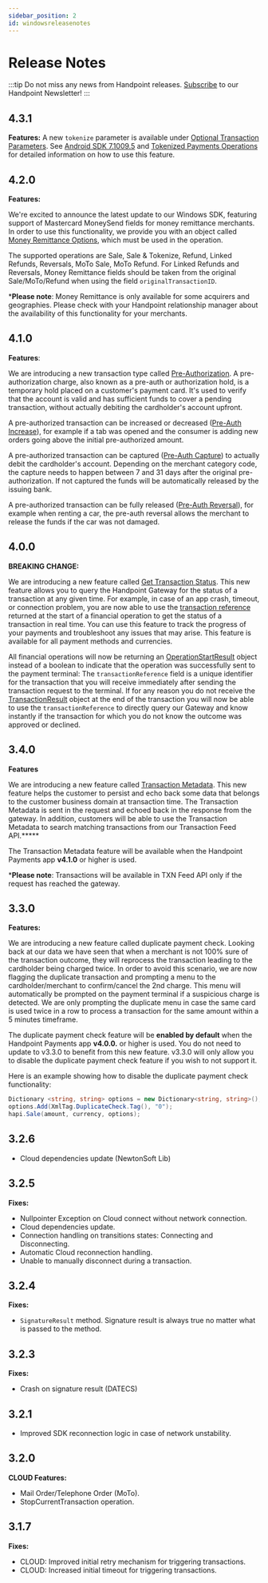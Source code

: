 ```yaml
---
sidebar_position: 2
id: windowsreleasenotes
---
```


# Release Notes

:::tip
Do not miss any news from Handpoint releases. [Subscribe](https://handpoint.us6.list-manage.com/subscribe?u=4d9dff9e7edb7e57a67a7b252&id=0a2179241e) to our Handpoint Newsletter!
:::

## 4.3.1
**Features:**
A new `tokenize` parameter is available under [Optional Transaction Parameters](windowsobjects.md#3). See [Android SDK 7.1009.5](/android/androidreleasenotes#7.1009.5) and [Tokenized Payments Operations](/android/androidtransactions#cloudTokenizedPaymentsOperations) for detailed information on how to use this feature.

## 4.2.0
**Features:**

We're excited to announce the latest update to our Windows SDK, featuring support of Mastercard MoneySend fields for money remittance merchants. In order to use this functionality, we provide you with an object called [Money Remittance Options](windowsobjects.md#money-remittance-options), which must be used in the operation.

The supported operations are Sale, Sale & Tokenize, Refund, Linked Refunds, Reversals, MoTo Sale, MoTo Refund. For Linked Refunds and Reversals, Money Remittance fields should be taken from the original Sale/MoTo/Refund when using the field `originalTransactionID`.

***Please note**: Money Remittance is only available for some acquirers and geographies. Please check with your Handpoint relationship manager about the availability of this functionality for your merchants.


## 4.1.0
**Features**:

We are introducing a new transaction type called [Pre-Authorization](windowstransactions.md#pre-auth). A pre-authorization charge, also known as a pre-auth or authorization hold, is a temporary hold placed on a customer's payment card. It's used to verify that the account is valid and has sufficient funds to cover a pending transaction, without actually debiting the cardholder's account upfront. 

A pre-authorized transaction can be increased or decreased ([Pre-Auth Increase](windowstransactions.md#pre-auth-increasedecrease)), for example if a tab was opened and the consumer is adding new orders going above the initial pre-authorized amount.  

A pre-authorized transaction can be captured ([Pre-Auth Capture](windowstransactions.md#pre-auth-capture)) to actually debit the cardholder's account. Depending on the merchant category code, the capture needs to happen between 7 and 31 days after the original pre-authorization. If not captured the funds will be automatically released by the issuing bank. 

A pre-authorized transaction can be fully released ([Pre-Auth Reversal](windowstransactions.md#pre-authcapture-reversal)), for example when renting a car, the pre-auth reversal allows the merchant to release the funds if the car was not damaged. 

## 4.0.0

**BREAKING CHANGE:**

We are introducing a new feature called [Get Transaction Status](windowsdevicemanagement.md#get-transaction-status). This new feature allows you to query the Handpoint Gateway for the status of a transaction at any given time. For example, in case of an app crash, timeout, or connection problem, you are now able to use the [transaction reference](windowsobjects.md#OperationStartResult) returned at the start of a financial operation to get the status of a transaction in real time. You can use this feature to track the progress of your payments and troubleshoot any issues that may arise. This feature is available for all payment methods and currencies. 

All financial operations will now be returning an [OperationStartResult](windowsobjects.md#OperationStartResult) object instead of a boolean to indicate that the operation was successfully sent to the payment terminal:
The `transactionReference` field is a unique identifier for the transaction that you will receive immediately after sending the transaction request to the terminal. If for any reason you do not receive the [TransactionResult](windowsobjects.md#14) object at the end of the transaction you will now be able to use the `transactionReference` to directly query our Gateway and know instantly if the transaction for which you do not know the outcome was approved or declined.

## 3.4.0
**Features**

We are introducing a new feature called [Transaction Metadata](windowsobjects.md#metadata). This new feature helps the customer to persist and echo back some data that belongs to the customer business domain at transaction time. The Transaction Metadata is sent in the request and echoed back in the response from the gateway. In addition, customers will be able to use the Transaction Metadata to search matching transactions from our Transaction Feed API.*****

The Transaction Metadata feature will be available when the Handpoint Payments app **v4.1.0** or higher is used. 

***Please note**: Transactions will be available in TXN Feed API only if the request has reached the gateway.

## 3.3.0
**Features:**

We are introducing a new feature called duplicate payment check. Looking back at our data we have seen that when a merchant is not 100% sure of the transaction outcome, they will reprocess the transaction leading to the cardholder being charged twice. In order to avoid this scenario, we are now flagging the duplicate transaction and prompting a menu to the cardholder/merchant to confirm/cancel the 2nd charge. This menu will automatically be prompted on the payment terminal if a suspicious charge is detected. We are only prompting the duplicate menu in case the same card is used twice in a row to process a transaction for the same amount within a 5 minutes timeframe. 

The duplicate payment check feature will be **enabled by default** when the Handpoint Payments app **v4.0.0.** or higher is used. You do not need to update to v3.3.0 to benefit from this new feature. v3.3.0 will only allow you to disable the duplicate payment check feature if you wish to not support it. 

Here is an example showing how to disable the duplicate payment check functionality:
```csharp
Dictionary <string, string> options = new Dictionary<string, string>();
options.Add(XmlTag.DuplicateCheck.Tag(), "0");
hapi.Sale(amount, currency, options);
```

## 3.2.6 
- Cloud dependencies update (NewtonSoft Lib)

## 3.2.5

**Fixes:**
- Nullpointer Exception on Cloud connect without network connection.
- Cloud dependencies update.
- Connection handling on transitions states: Connecting and Disconnecting.
- Automatic Cloud reconnection handling.
- Unable to manually disconnect during a transaction.


## 3.2.4
**Fixes:**
- `SignatureResult` method. Signature result is always true no matter what is passed to the method.

## 3.2.3
**Fixes:**
- Crash on signature result (DATECS)

## 3.2.1
- Improved SDK reconnection logic in case of network unstability. 

## 3.2.0

**CLOUD Features:**

- Mail Order/Telephone Order (MoTo).
- StopCurrentTransaction operation.

## 3.1.7

**Fixes:**

- CLOUD: Improved initial retry mechanism for triggering transactions.
- CLOUD: Increased initial timeout for triggering transactions.



